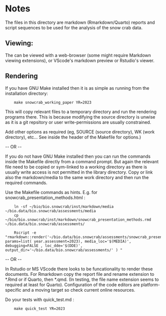# Notes

The files in this directory are markdown (Rmarkdown/Quarto) reports and script sequences to be used for the analysis of the snow crab data. 

## Viewing:

The can be viewed with a web-browser (some might require Markdown viewing extensions), or VScode's markdown preview or Rstudio's viewer. 

## Rendering

If you have GNU Make installed then it is as simple as running from the installation directory:

```
	make snowcrab_working_paper YR=2023 
```

This will copy relevant files to a temporary directory and run the rendering programs there. This is because modifying the source directory is unwise as it is a git repsitory or user write-permissions are usually constrained. 

Add other options as required (eg, SOURCE (source directory), WK (work directory), etc... See inside the header of the Makefile for options.)

-- OR --

If you do not have GNU Make installed then you can run the commands inside the Makefile directly from a command prompt. But again the relevant file need to be copied or sym-linked to a working directory as there is usually write access is not permitted in the library directory. Copy or link also the markdown/media to the same work directory and then run the required commands. 

Use the Makefile commands as hints. E.g. for snowcrab_presentation_methods.html :

```
	ln -sf ~/bio/bio.snowcrab/inst/markdown/media ~/bio.data/bio.snowcrab/assessments/media
	cp ~/bio/bio.snowcrab/inst/markdown/snowcrab_presentation_methods.rmd ~/bio.data/bio.snowcrab/assessments/

	Rscript -e "rmarkdown::render('~/bio.data/bio.snowcrab/assessments/snowcrab_presentation_methods.rmd', params=list( year.assessment=2023), media_loc='$(MEDIA)', debugging=FALSE , loc_dde='$(DDE)', output_dir='~/bio.data/bio.snowcrab/assessments/' ) " 
```

-- OR -- 

In Rstudio or MS VScode there looks to be funcationality to render these documents. For Rmarkdown copy the report file and rename extension to *.Rmd or if Quarto, then *.qmd. (In testing, the file name extension seems to required at least for Quarto). Configuration of the code editors are platform-specific and a moving target so check current online resources. 

Do your tests with quick_test.md : 

```
	make quick_test YR=2023 
```



